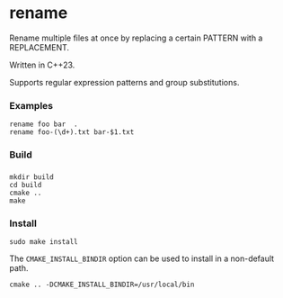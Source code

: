 # rename

Rename multiple files at once by replacing a certain PATTERN with a REPLACEMENT.

Written in C++23.

Supports regular expression patterns and group substitutions.

### Examples

```
rename foo bar  .
rename foo-(\d+).txt bar-$1.txt
```

### Build

###

```
mkdir build
cd build
cmake ..
make
```

### Install

```
sudo make install
```

The `CMAKE_INSTALL_BINDIR` option can be used to install in a non-default path.

```
cmake .. -DCMAKE_INSTALL_BINDIR=/usr/local/bin
```
